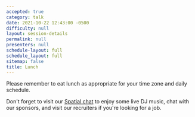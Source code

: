 ```yaml
---
accepted: true
category: talk
date: 2021-10-22 12:43:00 -0500
difficulty: null
layout: session-details
permalink: null
presenters: null
schedule-layout: full
schedule_layout: full
sitemap: false
title: Lunch
---
```


Please remember to eat lunch as appropriate for your time zone and daily schedule.

Don't forget to visit our [Spatial chat](/chat/) to enjoy some live DJ music, chat with our sponsors, and visit our recruiters if you're looking for a job.
